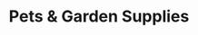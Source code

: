 ---
title: "Pets & Garden Supplies"
url: /christchurch/pets-und-garden-supplies/
shop: Garten-Center
---